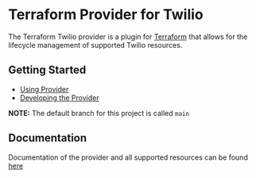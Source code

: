 # Terraform Provider for Twilio

The Terraform Twilio provider is a plugin for [Terraform](https://www.terraform.io/) that allows for the lifecycle management of supported Twilio resources.

## Getting Started

- [Using Provider](./docs/provider.md)
- [Developing the Provider](./docs/development.md)

**NOTE:** The default branch for this project is called `main`

## Documentation

Documentation of the provider and all supported resources can be found [here](./docs)
